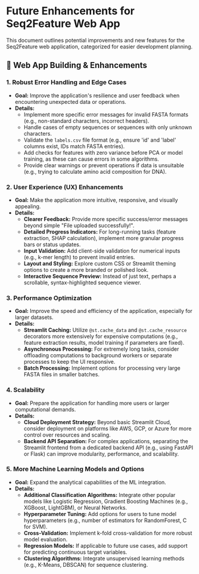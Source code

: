 # Future Enhancements for Seq2Feature Web App

This document outlines potential improvements and new features for the Seq2Feature web application, categorized for easier development planning.

## 🚀 Web App Building & Enhancements

### 1. Robust Error Handling and Edge Cases

*   **Goal:** Improve the application's resilience and user feedback when encountering unexpected data or operations.
*   **Details:**
    *   Implement more specific error messages for invalid FASTA formats (e.g., non-standard characters, incorrect headers).
    *   Handle cases of empty sequences or sequences with only unknown characters.
    *   Validate the `labels.csv` file format (e.g., ensure 'id' and 'label' columns exist, IDs match FASTA entries).
    *   Add checks for features with zero variance before PCA or model training, as these can cause errors in some algorithms.
    *   Provide clear warnings or prevent operations if data is unsuitable (e.g., trying to calculate amino acid composition for DNA).

### 2. User Experience (UX) Enhancements

*   **Goal:** Make the application more intuitive, responsive, and visually appealing.
*   **Details:**
    *   **Clearer Feedback:** Provide more specific success/error messages beyond simple "File uploaded successfully!".
    *   **Detailed Progress Indicators:** For long-running tasks (feature extraction, SHAP calculation), implement more granular progress bars or status updates.
    *   **Input Validation:** Add client-side validation for numerical inputs (e.g., k-mer length) to prevent invalid entries.
    *   **Layout and Styling:** Explore custom CSS or Streamlit theming options to create a more branded or polished look.
    *   **Interactive Sequence Preview:** Instead of just text, perhaps a scrollable, syntax-highlighted sequence viewer.

### 3. Performance Optimization

*   **Goal:** Improve the speed and efficiency of the application, especially for larger datasets.
*   **Details:**
    *   **Streamlit Caching:** Utilize `@st.cache_data` and `@st.cache_resource` decorators more extensively for expensive computations (e.g., feature extraction results, model training if parameters are fixed).
    *   **Asynchronous Processing:** For extremely long tasks, consider offloading computations to background workers or separate processes to keep the UI responsive.
    *   **Batch Processing:** Implement options for processing very large FASTA files in smaller batches.

### 4. Scalability

*   **Goal:** Prepare the application for handling more users or larger computational demands.
*   **Details:**
    *   **Cloud Deployment Strategy:** Beyond basic Streamlit Cloud, consider deployment on platforms like AWS, GCP, or Azure for more control over resources and scaling.
    *   **Backend API Separation:** For complex applications, separating the Streamlit frontend from a dedicated backend API (e.g., using FastAPI or Flask) can improve modularity, performance, and scalability.

### 5. More Machine Learning Models and Options

*   **Goal:** Expand the analytical capabilities of the ML integration.
*   **Details:**
    *   **Additional Classification Algorithms:** Integrate other popular models like Logistic Regression, Gradient Boosting Machines (e.g., XGBoost, LightGBM), or Neural Networks.
    *   **Hyperparameter Tuning:** Add options for users to tune model hyperparameters (e.g., number of estimators for RandomForest, C for SVM).
    *   **Cross-Validation:** Implement k-fold cross-validation for more robust model evaluation.
    *   **Regression Models:** If applicable to future use cases, add support for predicting continuous target variables.
    *   **Clustering Algorithms:** Integrate unsupervised learning methods (e.g., K-Means, DBSCAN) for sequence clustering.
